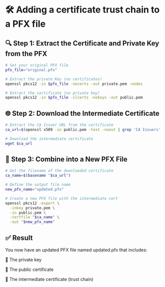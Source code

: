 # 🛠️ Adding a certificate trust chain to a PFX file
## 🔍 Step 1: Extract the Certificate and Private Key from the PFX
```bash
# Set your original PFX file
pfx_file="original.pfx"

# Extract the private Key (no certificates)
openssl pkcs12 -in $pfx_file -nocerts -out private.pem -nodes

# Extract the certificate (no private key)
openssl pkcs12 -in $pfx_file -clcerts -nokeys -out public.pem
```

## 🌐 Step 2: Download the Intermediate Certificate
```bash
# Extract the CA Issuer URL from the certificate
ca_url=$(openssl x509 -in public.pem -text -noout | grep 'CA Issuers' | awk '{print $4}' | sed 's/URI://g')

# Download the intermediate certificate
wget $ca_url
```

## 🧬 Step 3: Combine into a New PFX File
```bash
# Get the filename of the downloaded certificate
ca_name=$(basename "$ca_url")

# Define the output file name
new_pfx_name="updated.pfx"

# Create a new PFX file with the intermediate cert
openssl pkcs12 -export \
  -inkey private.pem \
  -in public.pem \
  -certfile "$ca_name" \
  -out "$new_pfx_name"
```

## ✅ Result
You now have an updated PFX file named updated.pfx that includes:

🔐 The private key

📄 The public certificate

🧾 The intermediate certificate (trust chain)
